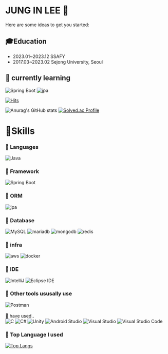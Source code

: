 # JUNG IN LEE 👋

Here are some ideas to get you started:

<!--## 👯Resume
- https://www.notion.so/75f9f716d55e4260b7288ada038fe979-->

## 🎓Education
- 2023.01~2023.12 SSAFY
- 2017.03~2023.02 Sejong University, Seoul

## 🌱 currently learning
![Spring Boot](https://img.shields.io/badge/springboot-6DB33F?&style=for-the-badge&logo=springboot&logoColor=white)
![jpa](https://img.shields.io/badge/jpa-6DB33F.svg?&style=for-the-badge&logo=springdatajpa&logoColor=white)





[![Hits](https://hits.seeyoufarm.com/api/count/incr/badge.svg?url=https%3A%2F%2Fgithub.com%2FJungInLee0130&count_bg=%2379C83D&title_bg=%23555555&icon=&icon_color=%23EDE4E4&title=hits&edge_flat=false)](https://hits.seeyoufarm.com)

![Anurag's GitHub stats](https://github-readme-stats.vercel.app/api?username=JungInLee0130&show_icons=true&theme=tokyonight)
[![Solved.ac Profile](http://mazassumnida.wtf/api/v2/generate_badge?boj=dlwjddls0130)](https://solved.ac/dlwjddls0130/)

# 💪Skills
### 💬 Languages
![Java](https://img.shields.io/badge/java-ED8B00?&style=for-the-badge&logo=openjdk&logoColor=white)

### 💬 Framework
![Spring Boot](https://img.shields.io/badge/springboot-6DB33F?&style=for-the-badge&logo=springboot&logoColor=white)

### 💬 ORM
![jpa](https://img.shields.io/badge/jpa-6DB33F.svg?&style=for-the-badge&logo=springdatajpa&logoColor=white)

### 💬 Database
![MySQL](https://img.shields.io/badge/MySQL-4479A1.svg?&style=for-the-badge&logo=MySQL&logoColor=white)
![mariadb](https://img.shields.io/badge/mariadb-4479A1.svg?&style=for-the-badge&logo=mariadb&logoColor=white)
![mongodb](https://img.shields.io/badge/mongodb-13C7A3.svg?&style=for-the-badge&logo=mongodb&logoColor=white)
![redis](https://img.shields.io/badge/redis-CD0000.svg?&style=for-the-badge&logo=redis&logoColor=white)

### 💬 infra

![aws](https://img.shields.io/badge/Amazon%20EC2-FF9900?style=for-the-badge&logo=Amazon%20EC2&logoColor=white)
![docker](https://img.shields.io/badge/docker-289AFF?&style=for-the-badge&logo=docker&logoColor=white)

### 💬 IDE
![IntelliJ](https://img.shields.io/badge/intelliJ-0078FF?&style=for-the-badge&logo=IntelliJ&logoColor=White)
![Eclipse IDE](https://img.shields.io/badge/eclipse%20IDE-2C2255?&style=for-the-badge&logo=Eclipse%20IDE&logoColor=white)

### 💬 Other tools ususally use
![Postman](https://img.shields.io/badge/Postman-FF6C37.svg?&style=for-the-badge&logo=postman&logoColor=White)
<br>
<br>🤔 have used..<br>
![C](https://img.shields.io/badge/c-A8B9CC?&style=flat-square&logo=C&logoColor=white)
![C#](https://img.shields.io/badge/c%20sharp-239120?&style=flat-square&logo=csharp&logoColor=white)
![Unity](https://img.shields.io/badge/unity-000000?&style=flat-square&logo=unity&logoColor=white)
![Android Studio](https://img.shields.io/badge/Android%20Studio-3DDC84.svg?&style=flat-square&logo=android&logoColor=White)
![Visual Studio](https://img.shields.io/badge/Visual%20Studio-5C2D91.svg?&style=flat-square&logo=Visual%20Studio&logoColor=White)
![Visual Studio Code](https://img.shields.io/badge/Visual%20Studio%20Code-007ACC.svg?&style=flat-square&logo=Visual%20Studio%20Code&logoColor=white)
<br>
### 💬 Top Language I used
[![Top Langs](https://github-readme-stats.vercel.app/api/top-langs/?username=JungInLee0130)](https://github.com/anuraghazra/github-readme-stats)


<!--
**JungInLee0130/JungInLee0130** is a ✨ _special_ ✨ repository because its `README.md` (this file) appears on your GitHub profile.
- 👯 I’m looking to collaborate on ...
- 🤔 I’m looking for help with ...
- 💬 Ask me about ...
- 😄 Pronouns: ...
- ⚡ Fun fact: ...

### 🔭 Resume:
https://silk-evening-659.notion.site/bf94e55166024adda382536d7360892f
- -->
